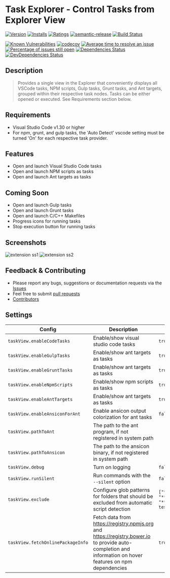 # Task Explorer - Control Tasks from Explorer View

[![Version](https://vsmarketplacebadge.apphb.com/version-short/spmeesseman.vscode-taskexplorer.svg)](https://marketplace.visualstudio.com/items?itemName=spmeesseman.vscode-taskexplorer)
[![Installs](https://vsmarketplacebadge.apphb.com/installs-short/spmeesseman.vscode-taskexplorer.svg)](https://marketplace.visualstudio.com/items?itemName=spmeesseman.vscode-taskexplorer)
[![Ratings](https://vsmarketplacebadge.apphb.com/rating-short/spmeesseman.vscode-taskexplorer.svg)](https://marketplace.visualstudio.com/items?itemName=spmeesseman.vscode-taskexplorer)
[![semantic-release](https://img.shields.io/badge/%20%20%F0%9F%93%A6%F0%9F%9A%80-semantic--release-e10079.svg)](https://github.com/semantic-release/semantic-release)
[![Build Status](https://dev.azure.com/spmeesseman/vscode-taskexplorer/_apis/build/status/spmeesseman.vscode-taskexplorer?branchName=master)](https://dev.azure.com/spmeesseman/vscode-taskexplorer/_build/latest?definitionId=6&branchName=master)

[![Known Vulnerabilities](https://snyk.io/test/github/spmeesseman/vscode-taskexplorer/badge.svg)](https://snyk.io/test/github/spmeesseman/vscode-taskexplorer)
[![codecov](https://codecov.io/gh/spmeesseman/vscode-taskexplorer/branch/master/graph/badge.svg)](https://codecov.io/gh/spmeesseman/vscode-taskexplorer)
[![Average time to resolve an issue](https://isitmaintained.com/badge/resolution/spmeesseman/vscode-taskexplorer.svg)](https://isitmaintained.com/project/spmeesseman/vscode-taskexplorer "Average time to resolve an issue")
[![Percentage of issues still open](https://isitmaintained.com/badge/open/spmeesseman/vscode-taskexplorer.svg)](https://isitmaintained.com/project/spmeesseman/vscode-taskexplorer "Percentage of issues still open")
[![Dependencies Status](https://david-dm.org/spmeesseman/vscode-taskexplorer/status.svg)](https://david-dm.org/spmeesseman/vscode-taskexplorer)
[![DevDependencies Status](https://david-dm.org/spmeesseman/vscode-taskexplorer/dev-status.svg)](https://david-dm.org/spmeesseman/vscode-taskexplorer?type=dev)

## Description

> Provides a single view in the Explorer that conveniently displays all VSCode tasks, NPM scripts, Gulp tasks, Grunt tasks, and Ant targets, grouped within their respective task nodes.  Tasks can be either opened or executed.  See Requirements section below.

## Requirements

* Visual Studio Code v1.30 or higher
* For npm, grunt, and gulp tasks, the 'Auto Detect' vscode setting must be turned 'On' for each respective task provider.

## Features

* Open and launch Visual Studio Code tasks
* Open and launch NPM scripts as tasks
* Open and launch Ant targets as tasks

## Coming Soon

* Open and launch Gulp tasks
* Open and launch Grunt tasks
* Open and launch C/C++ Makefiles
* Progress icons for running tasks
* Stop execution button for running tasks

## Screenshots

![extension ss1](https://github.com/spmeesseman/vscode-taskexplorer/blob/master/res/taskview.png?raw=true)
![extension ss2](https://github.com/spmeesseman/vscode-taskexplorer/blob/master/res/taskview2.png?raw=true)

## Feedback & Contributing

* Please report any bugs, suggestions or documentation requests via the
  [Issues](https://github.com/spmeesseman/vscode-taskexplorer/issues)
* Feel free to submit
  [pull requests](https://github.com/spmeesseman/vscode-taskexplorer/pulls)
* [Contributors](https://github.com/spmeesseman/vscode-taskexplorer/graphs/contributors)

## Settings

|Config|Description|Default|
|-|-|-|
|`taskView.enableCodeTasks`|Enable/show visual studio code tasks|`true`|
|`taskView.enableGulpTasks`|Enable/show ant targets as tasks|`true`|
|`taskView.enableGruntTasks`|Enable/show ant targets as tasks|`true`|
|`taskView.enableNpmScripts`|Enable/show npm scripts as tasks|`true`|
|`taskView.enableAntTargets`|Enable/show ant targets as tasks|`true`|
|`taskView.enableAnsiconForAnt`|Enable ansicon output colorization for ant tasks|`false`|",
|`taskView.pathToAnt`|The path to the ant program, if not registered in system path||",
|`taskView.pathToAnsicon`|The path to the ansicon binary, if not registered in system path||",
|`taskView.debug`|Turn on logging|`false`|
|`taskView.runSilent`|Run commands with the `--silent` option|`false`|
|`taskView.exclude`|Configure glob patterns for folders that should be excluded from automatic script detection|`["**/ext/**", "**/packages/**", "**/.vscode-test/**""**/build**"]`|
|`taskView.fetchOnlinePackageInfo`|Fetch data from https://registry.npmjs.org and https://registry.bower.io to provide auto-completion and information on hover features on npm dependencies|`true`|
